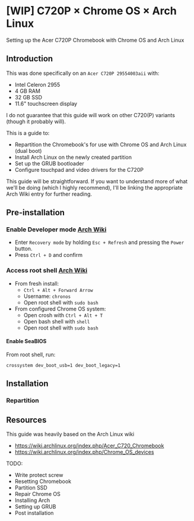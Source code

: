 # [WIP] C720P × Chrome OS × Arch Linux

Setting up the Acer C720P Chromebook with Chrome OS and Arch Linux

## Introduction

This was done specifically on an `Acer C720P 29554003aii` with:

- Intel Celeron 2955
- 4 GB RAM
- 32 GB SSD
- 11.6" touchscreen display

I do not guarantee that this guide will work on other C720(P) variants (though it probably will).

This is a guide to:

- Repartition the Chromebook's for use with Chrome OS and Arch Linux (dual boot)
- Install Arch Linux on the newly created partition
- Set up the GRUB bootloader
- Configure touchpad and video drivers for the C720P

This guide will be straightforward. If you want to understand more of what we'll be doing (which I highly recommend), I'll be linking the appropriate Arch Wiki entry for further reading.

## Pre-installation

### Enable Developer mode [Arch Wiki](https://wiki.archlinux.org/index.php/Chrome_OS_devices#Enabling_developer_mode)

- Enter `Recovery mode` by holding `Esc + Refresh` and pressing the `Power` button.
- Press `Ctrl + D` and confirm

### Access root shell [Arch Wiki](https://wiki.archlinux.org/index.php/Chrome_OS_devices#Accessing_the_superuser_shell)

- From fresh install:
  - `Ctrl + Alt + Forward Arrow`
  - Username: `chronos`
  - Open root shell with `sudo bash`
- From configured Chrome OS system:
  - Open crosh with `Ctrl + Alt + T`
  - Open bash shell with `shell`
  - Open root shell with `sudo bash`

#### Enable SeaBIOS

From root shell, run:

```
crossystem dev_boot_usb=1 dev_boot_legacy=1
```

## Installation

### Repartition 



## Resources

This guide was heavily based on the Arch Linux wiki

- https://wiki.archlinux.org/index.php/Acer_C720_Chromebook
- https://wiki.archlinux.org/index.php/Chrome_OS_devices

TODO:
- Write protect screw
- Resetting Chromebook
- Partition SSD
- Repair Chrome OS
- Installing Arch
- Setting up GRUB
- Post installation
